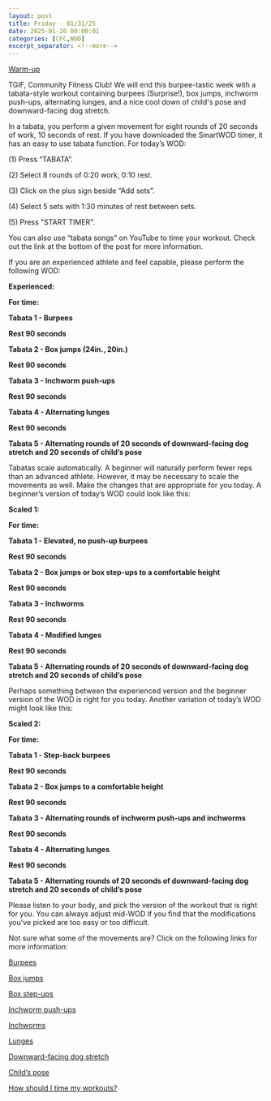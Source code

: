 ```yaml
---
layout: post
title: Friday - 01/31/25
date: 2025-01-26 00:00:01
categories: [CFC,WOD]
excerpt_separator: <!--more-->
---
```


[Warm-up](https://communityfitnessclub.wixsite.com/website/post/basic-full-body-warm-up)

TGIF, Community Fitness Club! We will end this burpee-tastic week with a tabata-style workout containing burpees (Surprise!), box jumps, inchworm push-ups, alternating lunges, and a nice cool down of child's pose and downward-facing dog stretch.

In a tabata, you perform a given movement for eight rounds of 20 seconds of work, 10 seconds of rest. If you have downloaded the SmartWOD timer, it has an easy to use tabata function. For today’s WOD: 

(1) Press “TABATA”. 

(2) Select 8 rounds of 0:20 work, 0:10 rest. 

(3) Click on the plus sign beside “Add sets”. 

(4) Select 5 sets with 1:30 minutes of rest between sets.

(5) Press "START TIMER".

You can also use “tabata songs” on YouTube to time your workout. Check out the link at the bottom of the post for more information. 

If you are an experienced athlete and feel capable, please perform the following WOD:

**Experienced:**

**For time:**

**Tabata 1 - Burpees**

**Rest 90 seconds**

**Tabata 2 - Box jumps (24in., 20in.)**

**Rest 90 seconds**

**Tabata 3 - Inchworm push-ups**

**Rest 90 seconds**

**Tabata 4 - Alternating lunges**

**Rest 90 seconds**

**Tabata 5 - Alternating rounds of 20 seconds of downward-facing dog stretch and 20 seconds of child’s pose**
<!--more-->

Tabatas scale automatically. A beginner will naturally perform fewer reps than an advanced athlete. However, it may be necessary to scale the movements as well. Make the changes that are appropriate for you today. A beginner’s version of today’s WOD could look like this:

**Scaled 1:**

**For time:**

**Tabata 1 - Elevated, no push-up burpees**

**Rest 90 seconds**

**Tabata 2 - Box jumps or box step-ups to a comfortable height**

**Rest 90 seconds**

**Tabata 3 - Inchworms**

**Rest 90 seconds**

**Tabata 4 - Modified lunges**

**Rest 90 seconds**

**Tabata 5 - Alternating rounds of 20 seconds of downward-facing dog stretch and 20 seconds of child’s pose**

Perhaps something between the experienced version and the beginner version of the WOD is right for you today. Another variation of today’s WOD might look like this:

**Scaled 2:**

**For time:**

**Tabata 1 - Step-back burpees**

**Rest 90 seconds**

**Tabata 2 - Box jumps to a comfortable height**

**Rest 90 seconds**

**Tabata 3 - Alternating rounds of inchworm push-ups and inchworms**

**Rest 90 seconds**

**Tabata 4 - Alternating lunges**

**Rest 90 seconds**

**Tabata 5 - Alternating rounds of 20 seconds of downward-facing dog stretch and 20 seconds of child’s pose**

Please listen to your body, and pick the version of the workout that is right for you. You can always adjust mid-WOD if you find that the modifications you’ve picked are too easy or too difficult.

Not sure what some of the movements are? Click on the following links for more information:

[Burpees](https://communityfitnessclub.wixsite.com/website/post/burpees)

[Box jumps](https://communityfitnessclub.wixsite.com/website/post/box-jumps)

[Box step-ups](https://www.youtube.com/watch?v=5qjqDHOUh-A)

[Inchworm push-ups](https://communityfitnessclub.wixsite.com/website/post/inchworm-push-ups) 

[Inchworms](https://communityfitnessclub.wixsite.com/website/post/inchworms) 

[Lunges](https://communityfitnessclub.wixsite.com/website/post/lunges)

[Downward-facing dog stretch](https://communityfitnessclub.wixsite.com/website/post/downward-facing-dog-stretch)

[Child’s pose](https://communityfitnessclub.wixsite.com/website/post/child-s-pose)

[How should I time my workouts?](https://communityfitnessclub.wixsite.com/website/post/how-should-i-time-my-workouts)
